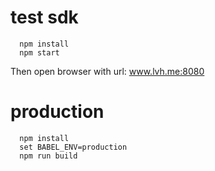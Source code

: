 # test sdk
```
  npm install
  npm start
```
Then open browser with url: www.lvh.me:8080

# production
```
  npm install
  set BABEL_ENV=production
  npm run build
```
